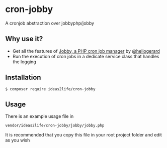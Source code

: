 # cron-jobby
A cronjob abstraction over jobbyphp/jobby 
## Why use it?

- Get all the features of [Jobby, a PHP cron job manager](https://github.com/jobbyphp/jobby) by [@hellogerard](https://github.com/hellogerard)
- Run the execution of cron jobs in a dedicate service class that handles the logging

## Installation

`$ composer require ideas2life/cron-jobby`

## Usage
There is an example usage file in 

`vendor/ideas2life/cron-jobby/jobby/jobby.php`

It is recommended that you copy this file in your root project folder and edit as you wish

